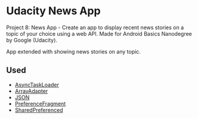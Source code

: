 # Udacity News App

Project 8: News App - Create an app to display recent news stories on a topic of your choice using a web API. Made for Android Basics Nanodegree by Google (Udacity).

App extended with showing news stories on any topic.

## Used

* [AsyncTaskLoader](https://developer.android.com/reference/android/content/AsyncTaskLoader.html)
* [ArrayAdapter](https://developer.android.com/reference/android/widget/ArrayAdapter.html)
* [JSON](https://en.wikipedia.org/wiki/JSON)
* [PreferenceFragment](https://developer.android.com/reference/android/preference/PreferenceFragment.html)
* [SharedPreferenced](https://developer.android.com/reference/android/content/SharedPreferences.html)
